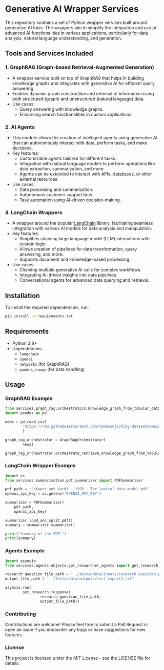 # Generative AI Wrapper Services

This repository contains a set of Python wrapper services built around generative AI tools. The wrappers aim to simplify the integration and use of advanced AI functionalities in various applications, particularly for data analysis, natural language understanding, and generation.

## Tools and Services Included

### 1. **GraphRAG (Graph-based Retrieval-Augmented Generation)**
   - A wrapper service built on top of GraphRAG that helps in building knowledge graphs and integrates with generative AI for efficient query answering.
   - Enables dynamic graph construction and retrieval of information using both structured (graph) and unstructured (natural language) data.
   - Use cases:
     - Query answering with knowledge graphs.
     - Enhancing search functionalities in custom applications.

### 2. **AI Agents**
   - This module allows the creation of intelligent agents using generative AI that can autonomously interact with data, perform tasks, and make decisions.
   - Key features:
     - Customizable agents tailored for different tasks.
     - Integration with natural language models to perform operations like data extraction, summarization, and more.
     - Agents can be extended to interact with APIs, databases, or other external resources.
   - Use cases:
     - Data processing and summarization.
     - Autonomous customer support bots.
     - Task automation using AI-driven decision-making.

### 3. **LangChain Wrappers**
   - A wrapper around the popular [LangChain](https://github.com/hwchase17/langchain) library, facilitating seamless integration with various AI models for data analysis and manipulation.
   - Key features:
     - Simplifies chaining large language model (LLM) interactions with custom logic.
     - Allows creation of pipelines for data transformation, query answering, and more.
     - Supports document and knowledge-based processing.
   - Use cases:
     - Chaining multiple generative AI calls for complex workflows.
     - Integrating AI-driven insights into data pipelines.
     - Conversational agents for advanced data querying and retrieval.

## Installation

To install the required dependencies, run:

```bash
pip install -r requirements.txt
```

## Requirements

- Python 3.8+
- Dependencies:
  - `langchain`
  - `openai`
  - `networkx` (for GraphRAG)
  - `pandas`, `numpy` (for data handling)

## Usage

### GraphRAG Example

```python
from services.graph_rag.orchestrators.knowledge_graph_from_tabular_dataset_orchestrator import GraphRagOrchestrator
import pandas as pd

news = pd.read_csv(
        "https://raw.githubusercontent.com/tomasonjo/blog-datasets/main/news_articles.csv"
        )

graph_rag_orchestrator = GraphRagOrchestrator(
        news)

graph_rag_orchestrator.orchestrate_retrieve_knowledge_graph_from_tabular_data_set()

```

### LangChain Wrapper Example

```python
import os
from services.summarisation.pdf_summariser import PDFSummarizer

pdf_path = r"\Kuper and Vardi - 1993 - The logical data model.pdf"
openai_api_key = os.getenv('OPENAI_API_KEY')

summarizer = PDFSummarizer(
    pdf_path,
    openai_api_key)

summarizer.load_and_split_pdf()
summary = summarizer.summarize()

print("Summary of the PDF:")
print(summary)

```
### Agents Example

```python
import asyncio
from services.agents.objects.gpt_researcher_agents import get_research_response

research_question_file_path = "../tests/data/inputs/research_question.prompt"
output_file_path = "../tests/data/outputs/test_report1.txt"

asyncio.run(
        get_research_response(
                research_question_file_path,
                output_file_path))
```

### Contributing
Contributions are welcome! Please feel free to submit a Pull Request or open an issue if you encounter any bugs or have suggestions for new features.

### License
This project is licensed under the MIT License - see the LICENSE file for details.

